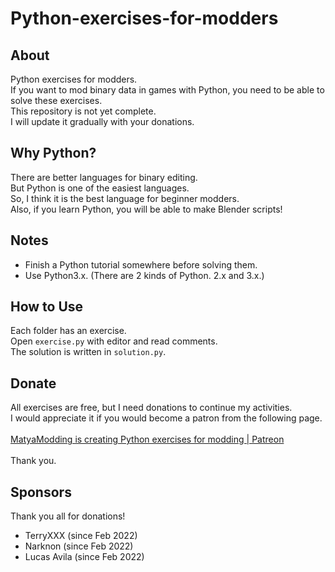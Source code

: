 # Python-exercises-for-modders

## About
Python exercises for modders.<br>
If you want to mod binary data in games with Python, you need to be able to solve these exercises.<br>
This repository is not yet complete.<br>
I will update it gradually with your donations.<br>

## Why Python?
There are better languages for binary editing.<br>
But Python is one of the easiest languages.<br>
So, I think it is the best language for beginner modders.<br>
Also, if you learn Python, you will be able to make Blender scripts!<br>

## Notes
- Finish a Python tutorial somewhere before solving them.
- Use Python3.x. (There are 2 kinds of Python. 2.x and 3.x.)

## How to Use
Each folder has an exercise.<br>
Open `exercise.py` with editor and read comments.<br>
The solution is written in `solution.py`.

## Donate
All exercises are free, but I need donations to continue my activities.<br>
I would appreciate it if you would become a patron from the following page.<br>
<br>
[MatyaModding is creating Python exercises for modding | Patreon](https://www.patreon.com/user?u=69368008)<br>
<br>
Thank you.

## Sponsors
Thank you all for donations!
- TerryXXX (since Feb 2022)
- Narknon (since Feb 2022)
- Lucas Avila (since Feb 2022)

